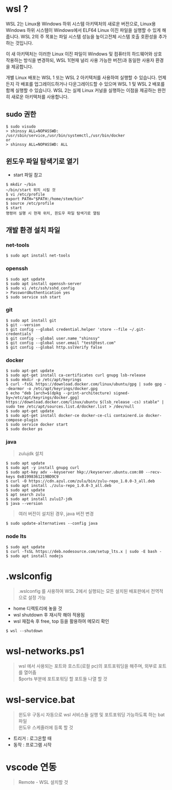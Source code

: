 # wsl ?

WSL 2는 Linux용 Windows 하위 시스템 아키텍처의 새로운 버전으로, Linux용 Windows 하위 시스템이 Windows에서 ELF64 Linux 이진 파일을 실행할 수 있게 해줍니다. WSL 2의 주 목표는 파일 시스템 성능을 높이고전체 시스템 호출 호환성을 추가하는 것입니다.

이 새 아키텍처는 이러한 Linux 이진 파일이 Windows 및 컴퓨터의 하드웨어와 상호 작용하는 방식을 변경하되, WSL 1(현재 널리 사용 가능한 버전)과 동일한 사용자 환경을 제공합니다.

개별 Linux 배포는 WSL 1 또는 WSL 2 아키텍처를 사용하여 실행할 수 있습니다. 언제든지 각 배포를 업그레이드하거나 다운그레이드할 수 있으며 WSL 1 및 WSL 2 배포를 함께 실행할 수 있습니다. WSL 2는 실제 Linux 커널을 실행하는 이점을 제공하는 완전히 새로운 아키텍처를 사용합니다.

## sudo 권한

```console
$ sudo visudo
> shinssy ALL=NOPASSWD: /usr/sbin/service,/usr/bin/systemctl,/usr/bin/docker
or
> shinssy ALL=NOPASSWD: ALL
```

## 윈도우 파일 탐색기로 열기

- start 파일 참고

```console
$ mkdir ~/bin
~/bin/start 위치 시킬 것
$ vi /etc/profile
export PATH="$PATH:/home/stem/bin"
$ source /etc/profile
$ start
명령어 실행 시 현재 위치, 윈도우 파일 탐색기로 열림
```

## 개발 환경 설치 파일

### net-tools

```console
$ sudo apt install net-tools
```

### openssh

```console
$ sudo apt update
$ sudo apt install openssh-server
$ sudo vi /etc/ssh/sshd_config
> PasswordAuthentication yes
$ sudo service ssh start
```

### git

```console
$ sudo apt install git
$ git --version
$ git config --global credential.helper 'store --file ~/.git-credentials'
$ git config --global user.name "shinssy"
$ git config --global user.email "test@test.com"
$ git config --global http.sslVerify false
```

### docker

```console
$ sudo apt-get update
$ sudo apt-get install ca-certificates curl gnupg lsb-release
$ sudo mkdir -p /etc/apt/keyrings
$ curl -fsSL https://download.docker.com/linux/ubuntu/gpg | sudo gpg --dearmor -o /etc/apt/keyrings/docker.gpg
$ echo "deb [arch=$(dpkg --print-architecture) signed-by=/etc/apt/keyrings/docker.gpg] https://download.docker.com/linux/ubuntu $(lsb_release -cs) stable" | sudo tee /etc/apt/sources.list.d/docker.list > /dev/null
$ sudo apt-get update
$ sudo apt-get install docker-ce docker-ce-cli containerd.io docker-compose-plugin
$ sudo service docker start
$ sudo docker ps
```

### java

> zulujdk 설치

```console
$ sudo apt update
$ sudo apt -y install gnupg curl
$ sudo apt-key adv --keyserver hkp://keyserver.ubuntu.com:80 --recv-keys 0xB1998361219BD9C9
$ curl -O https://cdn.azul.com/zulu/bin/zulu-repo_1.0.0-3_all.deb
$ sudo apt install ./zulu-repo_1.0.0-3_all.deb
$ sudo apt update
$ apt search zulu
$ sudo apt install zulu17-jdk
$ java --version
```

> 여러 버전이 설치된 경우, java 버전 변경

```console
$ sudo update-alternatives --config java
```

### node lts

```console
$ sudo apt update
$ curl -fsSL https://deb.nodesource.com/setup_lts.x | sudo -E bash -
$ sudo apt install nodejs
```

# .wslconfig

> .wslconfig 를 사용하여 WSL 2에서 실행되는 모든 설치된 배포판에서 전역적으로 설정 가능

- home 디렉토리에 놓을 것
- wsl shutdown 후 재시작 해야 적용됨
- wsl 재접속 후 free, top 등을 활용하여 메모리 확인

```console
$ wsl --shutdown
```

# wsl-networks.ps1

> wsl 에서 사용되는 포트와 호스트(로컬 pc)의 포트포워딩을 해주며, 외부로 포트를 열어줌  
> $ports 부분에 포트포워딩 할 포트들 나열 할 것

# wsl-service.bat

> 윈도우 구동시 자동으로 wsl 서비스들 실행 및 포트포워딩 가능하도록 하는 bat 파일  
> 윈도우 스케줄러에 등록 할 것

- 트리거 : 로그온할 때
- 동작 : 프로그램 시작

# vscode 연동

> Remote - WSL 설치할 것
